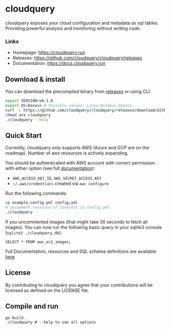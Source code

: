 # cloudquery

cloudquery exposes your cloud configuration and metadata as sql tables.
Providing powerful analysis and monitoring without writing code.

### Links
* Homepage: https://cloudquery.run
* Releases: https://github.com/cloudquery/cloudquery/releases
* Documentation: https://docs.cloudquery.run

## Download & install

You can download the precompiled binary from [releases](https://github.com/cloudquery/cloudquery/releases) or using CLI:

```bash
export VERSION=v0.1.0
export OS=Darwin # Possible values: Linux,Windows,Darwin
curl -L https://github.com/cloudquery/cloudquery/releases/download/${VERSION}/cloudquery_${OS}_x86_64 -o cloudquery
chmod a+x cloudquery
./cloudquery --help
```

## Quick Start

Currently, cloudquery only supports AWS (Azure and GCP are on the roadmap).
Number of aws resources is actively expanding. 

You should be authenticated with AWS account with correct permission with either option (see full [documentation](https://docs.aws.amazon.com/sdk-for-java/v1/developer-guide/credentials.html)):
 * `AWS_ACCESS_KEY_ID`, `AWS_SECRET_ACCESS_KEY`
 * `~/.aws/credentials` created via `aws configure`
 
 Run the following commands:
 
```bash
cp example.config.yml config.yml
# uncomment resource of interest in config.yml
./cloudquery
 ```

If you uncommented images (that might take 30 seconds to fetch all images).
You can now run the following basic query in your sqlite3 console (`sqlite3 ./cloudquery.db`):

```sqlite
SELECT * FROM aws_ec2_images;
```

Full Documentation, resources and SQL schema definitions are available [here](https://docs.cloudquery.run)

## License

By contributing to cloudquery you agree that your contributions will be licensed as defined on the LICENSE file.

## Compile and run

```
go build .
./cloudquery # --help to see all options
```
